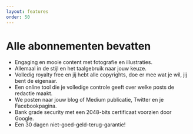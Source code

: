 ```yaml
---
layout: features
order: 50
---
```


# Alle abonnementen bevatten

- Engaging en mooie content met fotografie en illustraties.
- Allemaal in de stijl en het taalgebruik naar jouw keuze.
- Volledig royalty free en jij hebt alle copyrights, doe er mee wat je wil, jij bent de eigenaar.
- Een online tool die je volledige controle geeft over welke posts de redactie maakt.
- We posten naar jouw blog of Medium publicatie, Twitter en je Facebookpagina.
- Bank grade security met een 2048-bits certificaat voorzien door Google.
- Een 30 dagen niet-goed-geld-terug-garantie!
